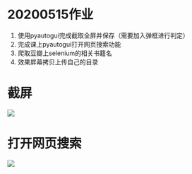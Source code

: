 # 20200515作业
1. 使用pyautogui完成截取全屏并保存（需要加入弹框进行判定）
2. 完成课上pyautogui打开网页搜索功能
3. 爬取豆瓣上selenium的相关书籍名
4. 效果屏幕拷贝上传自己的目录

# 截屏
![](https://github.com/shiep18/EIS2020/blob/master/students/zengkexiang/20200515/screenshot.png)

# 打开网页搜索
![](https://github.com/shiep18/EIS2020/blob/master/students/zengkexiang/20200515/autoserach.gif)
